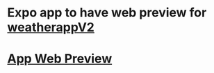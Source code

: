 # Expo app to have web preview for [weatherappV2](https://github.com/IvanGrekov/weatherappV2)

# [App Web Preview](http://62.72.33.149:6001)
